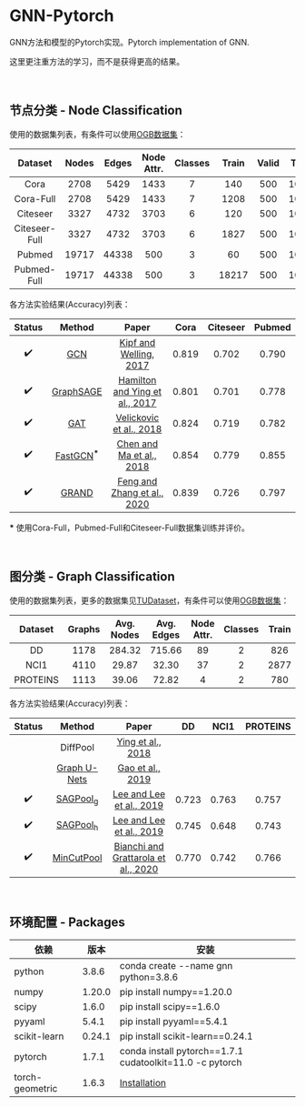 # GNN-Pytorch
GNN方法和模型的Pytorch实现。Pytorch implementation of GNN.

这里更注重方法的学习，而不是获得更高的结果。

<br/>

## 节点分类 - Node Classification

使用的数据集列表，有条件可以使用[OGB数据集](https://github.com/snap-stanford/ogb)：

|    Dataset    | Nodes | Edges | Node Attr. | Classes | Train | Valid | Test |
| :-----------: | :---: | :---: | :--------: | :-----: | :---: | :---: | :--: |
|     Cora      | 2708  | 5429  |    1433    |    7    |  140  |  500  | 1000 |
|   Cora-Full   | 2708  | 5429  |    1433    |    7    | 1208  |  500  | 1000 |
|   Citeseer    | 3327  | 4732  |    3703    |    6    |  120  |  500  | 1000 |
| Citeseer-Full | 3327  | 4732  |    3703    |    6    | 1827  |  500  | 1000 |
|    Pubmed     | 19717 | 44338 |    500     |    3    |  60   |  500  | 1000 |
|  Pubmed-Full  | 19717 | 44338 |    500     |    3    | 18217 |  500  | 1000 |

各方法实验结果(Accuracy)列表：

|        Status        |             Method        |                             Paper                             | Cora  | Citeseer | Pubmed |
| :----------------: | :---------------------------: | :----------------------------------------------------------: | :---: | :------: | :------: |
| :heavy_check_mark: |       [GCN](./Node/GCN)       | [Kipf and Welling, 2017](https://arxiv.org/pdf/1609.02907.pdf) | 0.819 |  0.702   | 0.790 |
| :heavy_check_mark: | [GraphSAGE](./Node/GraphSAGE) | [Hamilton and Ying et al., 2017](https://arxiv.org/pdf/1706.02216.pdf) | 0.801 |  0.701   | 0.778 |
| :heavy_check_mark: |       [GAT](./Node/GAT)       | [Velickovic et al., 2018](https://arxiv.org/pdf/1710.10903.pdf) | 0.824 |  0.719  | 0.782 |
| :heavy_check_mark: | [FastGCN](./Node/FastGCN)<sup>**\***</sup> | [Chen and Ma et al., 2018](https://arxiv.org/pdf/1801.10247.pdf) | 0.854 | 0.779 | 0.855 |
| :heavy_check_mark: | [GRAND](./Node/GRAND) | [Feng and Zhang et al., 2020](https://arxiv.org/pdf/2005.11079.pdf) | 0.839 | 0.726 | 0.797 |

**\*** 使用Cora-Full，Pubmed-Full和Citeseer-Full数据集训练并评价。

<br/>

## 图分类 - Graph Classification

使用的数据集列表，更多的数据集见[TUDataset](https://ls11-www.cs.tu-dortmund.de/staff/morris/graphkerneldatasets)，有条件可以使用[OGB数据集](https://github.com/snap-stanford/ogb)：

| Dataset  | Graphs | Avg. Nodes | Avg. Edges | Node Attr. | Classes | Train | Valid | Test |
| :------: | :----: | :--------: | :--------: | :--------: | :-----: | :---: | :---: | :--: |
|    DD    |  1178  |   284.32   |   715.66   |     89     |    2    |  826  |  117  | 235  |
|   NCI1   |  4110  |   29.87    |   32.30    |     37     |    2    | 2877  |  411  | 822  |
| PROTEINS |  1113  |   39.06    |   72.82    |     4      |    2    |  780  |  111  | 222  |

各方法实验结果(Accuracy)列表：

|       Status       |                 Method                 |                            Paper                             |  DD   | NCI1  | PROTEINS |
| :----------------: | :------------------------------------: | :----------------------------------------------------------: | :---: | :---: | :------: |
|                    |                DiffPool                |  [Ying et al., 2018](https://arxiv.org/pdf/1806.08804.pdf)   |       |       |          |
|                    |   [Graph U-Nets](./Graph/GraphUNets)   |   [Gao et al., 2019](https://arxiv.org/pdf/1905.05178.pdf)   |       |       |          |
| :heavy_check_mark: | [SAGPool<sub>g</sub>](./Graph/SAGPool) | [Lee and Lee et al., 2019](https://arxiv.org/pdf/1904.08082.pdf) | 0.723 | 0.763 |  0.757   |
| :heavy_check_mark: | [SAGPool<sub>h</sub>](./Graph/SAGPool) | [Lee and Lee et al., 2019](https://arxiv.org/pdf/1904.08082.pdf) | 0.745 | 0.648 |  0.743   |
| :heavy_check_mark: |    [MinCutPool](./Graph/MinCutPool)    | [Bianchi and Grattarola et al., 2020](https://arxiv.org/pdf/1907.00481.pdf) | 0.770 | 0.742 |  0.766   |

<br/>

## 环境配置 - Packages

| 依赖            | 版本   | 安装                                                         |
| --------------- | ------ | ------------------------------------------------------------ |
| python          | 3.8.6  | conda create --name gnn python=3.8.6                         |
| numpy           | 1.20.0 | pip install numpy==1.20.0                                    |
| scipy           | 1.6.0  | pip install scipy==1.6.0                                     |
| pyyaml          | 5.4.1  | pip install pyyaml==5.4.1                                    |
| scikit-learn    | 0.24.1 | pip install scikit-learn==0.24.1                             |
| pytorch         | 1.7.1  | conda install pytorch\==1.7.1 cudatoolkit=11.0 -c pytorch    |
| torch-geometric | 1.6.3  | [Installation](https://github.com/rusty1s/pytorch_geometric#installation) |

